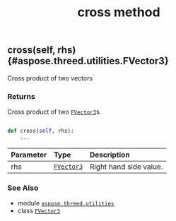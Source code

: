 ﻿---
title: cross method
second_title: Aspose.3D for Python via .NET API References
description: 
type: docs
weight: 20
url: /python-net/aspose.threed.utilities/fvector3/cross/
is_root: false
---

## cross(self, rhs) {#aspose.threed.utilities.FVector3}

Cross product of two vectors


### Returns 


Cross product of two [`FVector3`](/3d/python-net/aspose.threed.utilities/fvector3)s.


```python

def cross(self, rhs):
    ...
```


| Parameter | Type | Description |
| :- | :- | :- |
| rhs | [`FVector3`](/3d/python-net/aspose.threed.utilities/fvector3) | Right hand side value. |



### See Also
* module [`aspose.threed.utilities`](../../)
* class [`FVector3`](/3d/python-net/aspose.threed.utilities/fvector3)
